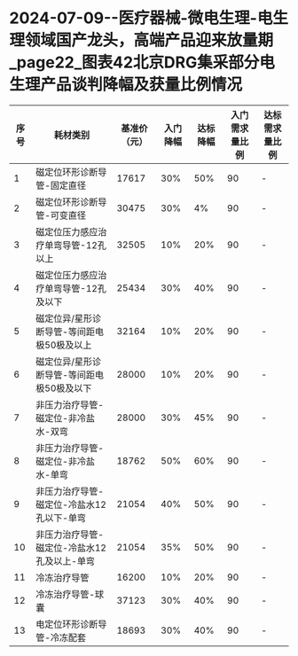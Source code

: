 # 2024-07-09--医疗器械-微电生理-电生理领域国产龙头，高端产品迎来放量期_page22_图表42北京DRG集采部分电生理产品谈判降幅及获量比例情况

| 序号 | 耗材类别   | 基准价（元） | 入门降幅 | 达标降幅 | 入门需求量比例 | 达标需求量比例 |
| --- | ---------- | ------------ | -------- | -------- | ------------- | ------------- |
| 1   | 磁定位环形诊断导管-固定直径 | 17617       | 30%      | 50%      | 90            | -             |
| 2   | 磁定位环形诊断导管-可变直径    | 30475       | 30%      | 4%       | 90            | -             |
| 3   | 磁定位压力感应治疗单弯导管-12孔以上     | 32505        | 10%      | 20%      | 90            | -             |
| 4   | 磁定位压力感应治疗单弯导管-12孔及以下    | 25434        | 30%      | 40%      | 90            | -             |
| 5   | 磁定位异/星形诊断导管-等间距电极50极及以上 | 32164        | 10%      | 20%      | 90            | -             |
| 6   | 磁定位异/星形诊断导管-等间距电极50极及以下 | 28000        | 10%      | 20%      | 90            | -             |
| 7   | 非压力治疗导管-磁定位-非冷盐水-双弯         | 28000        | 30%      | 45%      | 90            | -             |
| 8   | 非压力治疗导管-磁定位-非冷盐水-单弯         | 18762        | 50%      | 60%      | 90            | -             |
| 9   | 非压力治疗导管-磁定位-冷盐水12孔以下-单弯     | 21054        | 40%      | 50%      | 90            | -             |
| 10  | 非压力治疗导管-磁定位-冷盐水12孔及以上-单弯    | 21054        | 35%      | 50%      | 90            | -             |
| 11  | 冷冻治疗导管                           | 16200        | 10%      | 20%      | 90            | -             |
| 12  | 冷冻治疗导管-球囊                       | 37123        | 30%      | 40%      | 90            | -             |
| 13  | 电定位环形诊断导管-冷冻配套              | 18693        | 30%      | 40%      | 90            | -             |